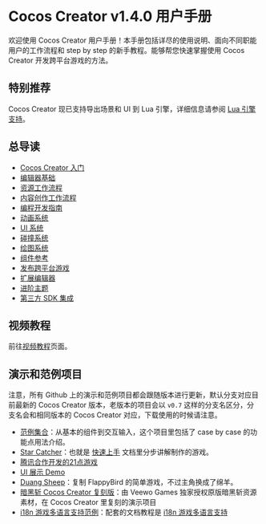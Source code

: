 # Cocos Creator v1.4.0 用户手册

欢迎使用 Cocos Creator 用户手册！本手册包括详尽的使用说明、面向不同职能用户的工作流程和 step by step 的新手教程。能够帮您快速掌握使用 Cocos Creator 开发跨平台游戏的方法。

## 特别推荐

Cocos Creator 现已支持导出场景和 UI 到 Lua 引擎，详细信息请参阅 [Lua 引擎支持](advanced-topics/build-to-lua.md)。

## 总导读

- [Cocos Creator 入门](getting-started/index.md)
- [编辑器基础](basics/index.md)
- [资源工作流程](asset-workflow/index.md)
- [内容创作工作流程](content-workflow/index.md)
- [编程开发指南](scripting/index.md)
- [动画系统](animation/index.md)
- [UI 系统](ui/index.md)
- [碰撞系统](physics/index.md)
- [绘图系统](graphics/index.md)
- [组件参考](components/index.md)
- [发布跨平台游戏](publish/index.md)
- [扩展编辑器](extension/index.md)
- [进阶主题](advanced-topics/index.md)
- [第三方 SDK 集成](sdk/index.md)

## 视频教程

前往[视频教程](video-tutorial/index.md)页面。


## 演示和范例项目

注意，所有 Github 上的演示和范例项目都会跟随版本进行更新，默认分支对应目前最新的 Cocos Creator 版本，老版本的项目会以 `v0.7` 这样的分支名区分，分支名会和相同版本的 Cocos Creator 对应，下载使用的时候请注意。

- [范例集合](https://github.com/cocos-creator/example-cases)：从基本的组件到交互输入，这个项目里包括了 case by case 的功能点用法介绍。
- [Star Catcher](https://github.com/cocos-creator/tutorial-first-game)：也就是 [快速上手](quick-start.md) 文档里分步讲解制作的游戏。
- [腾讯合作开发的21点游戏](https://github.com/cocos-creator/tutorial-blackjack)
- [UI 展示 Demo](https://github.com/cocos-creator/demo-ui)
- [Duang Sheep](https://github.com/cocos-creator/tutorial-duang-sheep)：复制 FlappyBird 的简单游戏，不过主角换成了绵羊。
- [暗黑斩 Cocos Creator 复刻版](https://github.com/cocos-creator/tutorial-dark-slash)：由 Veewo Games 独家授权原版暗黑斩资源素材，在 Cocos Creator 里复刻的演示项目
- [i18n 游戏多语言支持范例](https://github.com/cocos-creator/i18n-example)：配套的文档教程是 [i18n 游戏多语言支持](../advanced-topics/i18n.md)
